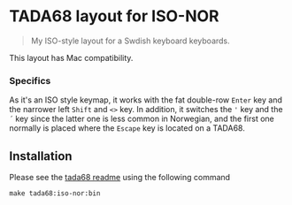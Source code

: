 # TADA68 layout for ISO-NOR

> My ISO-style layout for a Swdish keyboard keyboards.

This layout has Mac compatibility.

### Specifics

As it's an ISO style keymap, it works with the fat double-row `Enter` key and the narrower left `Shift` and `<>` key. In addition, it switches the `'` key and the `´` key since the latter one is less common in Norwegian, and the first one normally is placed where the `Escape` key is located on a TADA68.

## Installation

Please see the [tada68 readme](../../readme.md) using the following command

```
make tada68:iso-nor:bin
```
